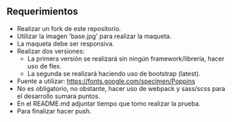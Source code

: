 ## Requerimientos 

* Realizar un fork de este repositorio.
* Utilizar la imagen 'base.jpg' para realizar la maqueta.
* La maqueta debe ser responsiva.
* Realizar dos versiones:
	* La primera versión se realizará sin ningún framework/librería, hacer uso de flex.
	* La segunda se realizará haciendo uso de bootstrap (latest).
* Fuente a utilizar: https://fonts.google.com/specimen/Poppins
* No es obligatorio, no obstante, hacer uso de webpack y sass/scss para el desarrollo sumara puntos.
* En el README.md adjuntar tiempo que tomo realizar la prueba.
* Para finalizar hacer push.